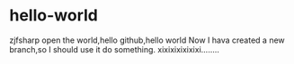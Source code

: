 # hello-world
zjfsharp open the world,hello github,hello world
Now I hava created a new branch,so I should use it do something.
xixixixixixixi........
